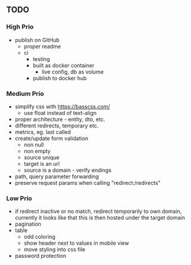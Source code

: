 
## TODO

### High Prio

- publish on GitHub
    - proper readme
    - ci
        - testing
        - built as docker container
            - live config, db as volume
        - publish to docker hub

### Medium Prio

- simplify css with https://basscss.com/
    - use float instead of text-align
- proper architecture - entity, dto, etc.
- different redirects, temporary etc.
- metrics, eg. last called
- create/update form validation
    - non null
    - non empty
    - source unique
    - target is an url
    - source is a domain - verify endings
- path, query parameter forwarding
- preserve request params when calling "redirect:/redirects"

### Low Prio

- if redirect inactive or no match, redirect temporarily to own domain, currently it looks like that this is then hosted under the target domain
- pagination
- table
    - odd coloring
    - show header next to values in mobile view
    - move styling into css file
- password protection